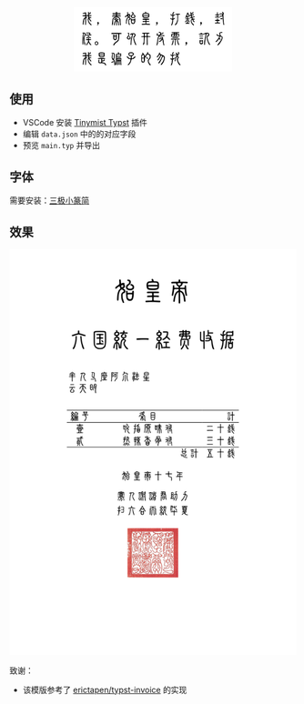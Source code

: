 
<p align="center">
  <picture>
    <img alt="我，秦始皇，打钱" src="./assets/我，秦始皇.png" width=55%>
  </picture>
</p>

## 使用

- VSCode 安装 [Tinymist Typst](https://marketplace.visualstudio.com/items?itemName=myriad-dreamin.tinymist) 插件
- 编辑 `data.json` 中的的对应字段
- 预览 `main.typ` 并导出

## 字体

需要安装：[三极小篆简](https://www.fonts.net.cn/font-39567254338.html)

## 效果

![](./assets/示例.png)


致谢：
- 该模版参考了 [erictapen/typst-invoice](https://github.com/erictapen/typst-invoice) 的实现